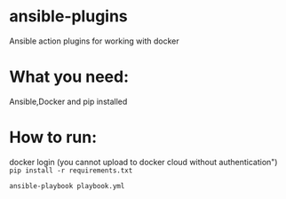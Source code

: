 # ansible-plugins
Ansible action plugins for working with docker
# What you need:
Ansible,Docker and pip installed

# How to run:
docker login (you cannot upload to docker cloud without authentication")
```pip install -r requirements.txt```

```ansible-playbook playbook.yml```

